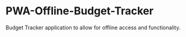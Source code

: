 # PWA-Offline-Budget-Tracker
Budget Tracker application to allow for offline access and functionality.
